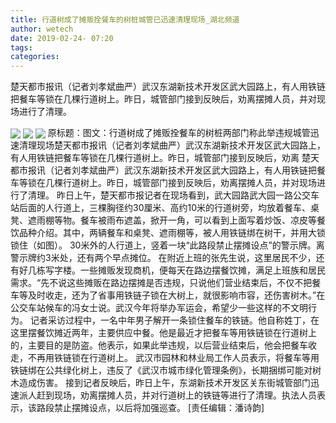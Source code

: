 ```yaml
---
title: 行道树成了摊贩拴餐车的树桩城管已迅速清理现场_湖北频道
author: wetech
date: 2019-02-24- 07:20
tags: 
categories: 
---
```

楚天都市报讯（记者刘孝斌曲严）武汉东湖新技术开发区武大园路上，有人用铁链把餐车等锁在几棵行道树上。昨日，城管部门接到反映后，劝离摆摊人员，并对现场进行了清理。
<!-- more -->
                
<img align="center" border="0" src="http://p0.ifengimg.com/a/2019_09/314e3c92a1d0645_size36_w530_h265.jpg" />
                
<img align="center" border="0" src="http://p2.ifengimg.com/a/2019_09/f2ea233f39496fe_size42_w530_h265.jpg" />
            
<img align="center" border="0" src="http://p2.ifengimg.com/a/2016/0810/204c433878d5cf9size1_w16_h16.png" />
原标题：图文：行道树成了摊贩拴餐车的树桩两部门称此举违规城管迅速清理现场楚天都市报讯（记者刘孝斌曲严）武汉东湖新技术开发区武大园路上，有人用铁链把餐车等锁在几棵行道树上。昨日，城管部门接到反映后，劝离
楚天都市报讯（记者刘孝斌曲严）武汉东湖新技术开发区武大园路上，有人用铁链把餐车等锁在几棵行道树上。昨日，城管部门接到反映后，劝离摆摊人员，并对现场进行了清理。
昨日上午，楚天都市报记者在现场看到，武大园路武大园一路公交车站后面的人行道上，三棵胸径约30厘米、高约10米的行道树旁，均放着餐车、桌凳、遮雨棚等物。餐车被雨布遮盖，掀开一角，可以看到上面写着炒饭、凉皮等餐饮品种介绍。其中，两辆餐车和桌凳、遮雨棚等，被人用铁链绑在树干，并用大锁锁住（如图）。
30米外的人行道上，竖着一块“此路段禁止摆摊设点”的警示牌。离警示牌约3米处，还有两个早点摊位。
在附近上班的张先生说，这里居民不少，还有好几栋写字楼。一些摊贩发现商机，便每天在路边摆餐饮摊，满足上班族和居民需求。“先不说这些摊贩在路边摆摊是否违规，只说他们营业结束后，不仅不把餐车等及时收走，还为了省事用铁链子锁在大树上，就很影响市容，还伤害树木。”在公交车站候车的冯女士说。武汉今年将举办军运会，希望少一些这样的不文明行为。
记者采访过程中，一名中年男子解开一条锁住餐车的铁链。他自称姓丁，在这里摆餐饮摊近两年，主要供应中餐。他是最近才把餐车等用铁链锁在行道树上的，主要目的是防盗。他表示，如果此举违规，以后营业结束后，他会把餐车收走，不再用铁链锁在行道树上。
武汉市园林和林业局工作人员表示，将餐车等用铁链绑在公共绿化树上，违反了《武汉市城市绿化管理条例》，长期捆绑可能对树木造成伤害。
接到记者反映后，昨日上午，东湖新技术开发区关东街城管部门迅速派人赶到现场，劝离摆摊人员，并对行道树上的铁链等进行了清理。执法人员表示，该路段禁止摆摊设点，以后将加强巡查。
[责任编辑：潘诗韵]
            
